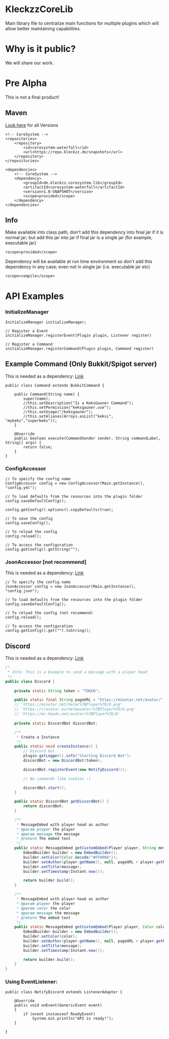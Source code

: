 # KleckzzCoreLib
Main library file to centralize main functions for multiple plugins which will allow better maintaining capabilities.

# Why is it public?
We will share our work.

# Pre Alpha
This is not a final product!

## Maven
[Look here](https://repo.kleckzz.de/#/snapshots/de/kleckzz/coresystem/lib) for all Versions
```
<!-- CoreSystem -->
<repositories>
    <repository>
        <id>coresystem-waterfall</id>
        <url>https://repo.kleckzz.de/snapshots</url>
    </repository>
</repositories>
    
<dependencies>
    <!-- CoreSystem -->
    <dependency>
        <groupId>de.kleckzz.coresystem.lib</groupId>
        <artifactId>coresystem-waterfall</artifactId>
        <version>1.0-SNAPSHOT</version>
        <scope>provided</scope>
    </dependency>
</dependencies>
```

## Info
Make available into class path, don't add this dependency into final jar if it is normal jar; but add this jar into jar if final jar is a single jar (for example, executable jar)
```
<scope>provided</scope>
```
Dependency will be available at run time environment so don't add this dependency in any case; even not in single jar (i.e. executable jar etc)
```
<scope>compile</scope>
```

# API Examples

### InitializeManager
```
InitializeManager initializeManager;

// Register a Event
initializeManager.registerEvent(Plugin plugin, Listener register)

// Register a Command
initializeManager.registerCommand(Plugin plugin, Command register)
```

## Example Command (Only Bukkit/Spigot server)
This is needed as a dependency: [Link](https://www.spigotmc.org/wiki/spigot-maven/)

```
public class Command extends BukkitCommand {

    public Command(String name) {
        super(name);
        //this.setDescription("Is a KeksGauner Command");
        //this.setPermission("keksgauner.use");
        //this.setUsage("/keksgauner");
        //this.setAliases(Arrays.asList("keksi", "mykeks","superkeks"));
    }

    @Override
    public boolean execute(CommandSender sender, String commandLabel, String[] args) {
        return false;
    }
}
```

### ConfigAccessor
```
// To specify the config name
ConfigAccessor config = new ConfigAccessor(Main.getInstance(), "config.yml");

// To load defaults from the resources into the plugin folder
config.saveDefaultConfig();

config.getConfig().options().copyDefaults(true);

// To save the config
config.saveConfig();

// To reload the config
config.reload();

// To access the configuration
config.getConfig().getString("");
```

### JsonAccessor [not recommend]
This is needed as a dependency: [Link](https://mvnrepository.com/artifact/com.googlecode.json-simple/json-simple)
```
// To specify the config name
JsonAccessor config = new JsonAccessor(Main.getInstance(), "config.json");

// To load defaults from the resources into the plugin folder
config.saveDefaultConfig();

// To reload the config (not recommend)
config.reload();

// To access the configuration
config.getConfig().get("").toString();
```

## Discord
This is needed as a dependency: [Link](https://github.com/DV8FromTheWorld/JDA/releases)
```java
/*
 * Info: This is a Example to send a message with a player head
 */
public class Discord {
    
    private static String token = "TOKEN";

    public static final String pageURL = "https://minotar.net/avatar/";
    // 'https://minotar.net/helm/%7BPlayer%7D/8.png'
    // 'https://cravatar.eu/helmavatar/%7BPlayer%7D/8.png'
    // 'https://mc-heads.net/avatar/%7BPlayer%7D/8'
    
    private static DiscordBot discordBot;

    /**
     * Create a Instance
     */
    public static void createInstance() {
        // Discord bot
        plugin.getLogger().info("Starting Discord Bot");
        discordBot = new DiscordBot(token);

        discordBot.registerEvent(new NotifyDiscord());

        // No commands like cookies :(

        discordBot.start();
    }

    public static DiscordBot getDiscordBot() {
        return discordBot;
    }

    /**
     * MessageEmbed with player-head as author
     * @param player the player
     * @param message the message
     * @return The embed text
     */
    public static MessageEmbed getCustomEmbed(Player player, String message) {
        EmbedBuilder builder = new EmbedBuilder();
        builder.setColor(Color.decode("#FF0000"));
        builder.setAuthor(player.getName(), null, pageURL + player.getName());
        builder.setTitle(message);
        builder.setTimestamp(Instant.now());

        return builder.build();
    }

    /**
     * MessageEmbed with player-head as author
     * @param player the player
     * @param color the color
     * @param message the message
     * @return The embed text
     */
    public static MessageEmbed getCustomEmbed(Player player, Color color, String message) {
        EmbedBuilder builder = new EmbedBuilder();
        builder.setColor(color);
        builder.setAuthor(player.getName(), null, pageURL + player.getName());
        builder.setTitle(message);
        builder.setTimestamp(Instant.now());

        return builder.build();
    }
}
```
### Using EventListener:
```
public class NotifyDiscord extends ListenerAdapter {

    @Override
    public void onEvent(GenericEvent event)
    {
        if (event instanceof ReadyEvent)
            System.out.println("API is ready!");
    }

}

```